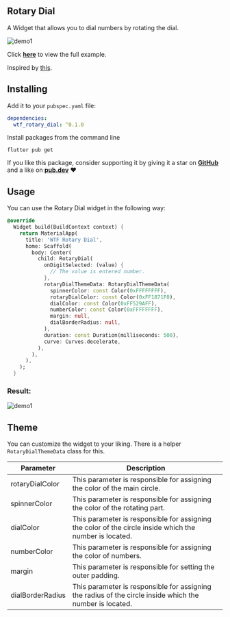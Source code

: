 ## Rotary Dial
A Widget that allows you to dial numbers by rotating the dial.

![demo1](https://user-images.githubusercontent.com/93796040/229567026-dce9ad77-e3ce-4f31-8f8e-d19a8758b95a.gif)

Click [**here**](https://github.com/flutterwtf/wtf_rotary_dial/blob/package/example/lib/main.dart) to view the full example.

Inspired by [this](https://github.com/mkobuolys/flutter-design-challenges/tree/master/flutter_rotary_passcode).

## Installing
Add it to your `pubspec.yaml` file:
```yml
dependencies:
  wtf_rotary_dial: ^0.1.0
```
Install packages from the command line
```
flutter pub get
```
If you like this package, consider supporting it by giving it a star on [**GitHub**](https://github.com/flutterwtf/wtf_rotary_dial) and a like on [**pub.dev**](https://pub.dev/) ❤️

## Usage

You can use the Rotary Dial widget in the following way:

```dart
@override
  Widget build(BuildContext context) {
    return MaterialApp(
      title: 'WTF Rotary Dial',
      home: Scaffold(
        body: Center(
          child: RotaryDial(
            onDigitSelected: (value) {
              // The value is entered number.
            },
            rotaryDialThemeData: RotaryDialThemeData(
              spinnerColor: const Color(0xFFFFFFFF),
              rotaryDialColor: const Color(0xFF1871F0),
              dialColor: const Color(0xFF529AFF),
              numberColor: const Color(0xFFFFFFFF),
              margin: null,
              dialBorderRadius: null,
            ),
            duration: const Duration(milliseconds: 500),
            curve: Curves.decelerate,
          ),
        ),
      ),
    );
  }
```

### Result:

![demo1](https://user-images.githubusercontent.com/93796040/229563457-b4e24c29-5763-4ccd-b042-ec674cca075d.gif)

## Theme

You can customize the widget to your liking. There is a helper `RotaryDialThemeData` class for this.

| Parameter        | Description                                                                                                   |
|------------------|---------------------------------------------------------------------------------------------------------------|
| rotaryDialColor  | This parameter is responsible for assigning the color of the main circle.                                     |
| spinnerColor     | This parameter is responsible for assigning the color of the rotating part.                                   |
| dialColor        | This parameter is responsible for assigning the color of the circle inside which the number is located.       |
| numberColor      | This parameter is responsible for assigning the color of numbers.                                             |
| margin           | This parameter is responsible for setting the outer padding.                                                  |
| dialBorderRadius | This parameter is responsible for assigning the radius of the circle inside which the number is located.      |
